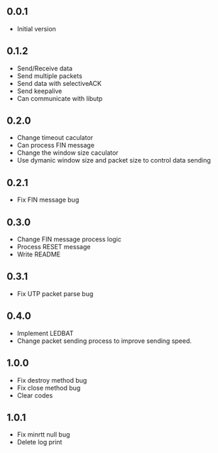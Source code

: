 ## 0.0.1

- Initial version

## 0.1.2

- Send/Receive data
- Send multiple packets
- Send data with selectiveACK
- Send keepalive
- Can communicate with libutp

## 0.2.0

- Change timeout caculator
- Can process FIN message
- Change the window size caculator
- Use dymanic window size and packet size to control data sending

## 0.2.1
- Fix FIN message bug

## 0.3.0
- Change FIN message process logic
- Process RESET message
- Write README


## 0.3.1
- Fix UTP packet parse bug

## 0.4.0
- Implement LEDBAT
- Change packet sending process to improve sending speed.

## 1.0.0
- Fix destroy method bug
- Fix close method bug
- Clear codes

## 1.0.1
- Fix minrtt null bug
- Delete log print